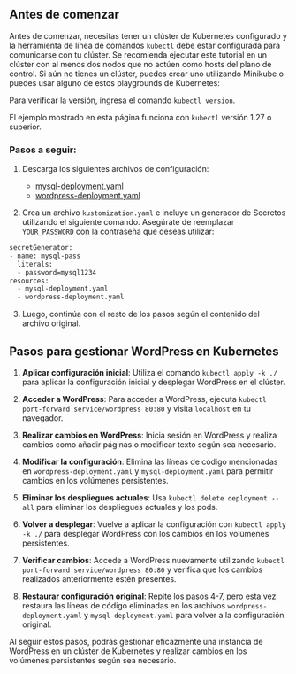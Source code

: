 ## Antes de comenzar

Antes de comenzar, necesitas tener un clúster de Kubernetes configurado y la herramienta de línea de comandos `kubectl` debe estar configurada para comunicarse con tu clúster. Se recomienda ejecutar este tutorial en un clúster con al menos dos nodos que no actúen como hosts del plano de control. Si aún no tienes un clúster, puedes crear uno utilizando Minikube o puedes usar alguno de estos playgrounds de Kubernetes:

Para verificar la versión, ingresa el comando `kubectl version`. 

El ejemplo mostrado en esta página funciona con `kubectl` versión 1.27 o superior.

### Pasos a seguir:

1. Descarga los siguientes archivos de configuración:
   - [mysql-deployment.yaml](link)
   - [wordpress-deployment.yaml](link)

2. Crea un archivo `kustomization.yaml` e incluye un generador de Secretos utilizando el siguiente comando. Asegúrate de reemplazar `YOUR_PASSWORD` con la contraseña que deseas utilizar:

```bash
secretGenerator:
- name: mysql-pass
  literals:
  - password=mysql1234
resources:
  - mysql-deployment.yaml
  - wordpress-deployment.yaml
```

3. Luego, continúa con el resto de los pasos según el contenido del archivo original.
## Pasos para gestionar WordPress en Kubernetes

1. **Aplicar configuración inicial**: Utiliza el comando `kubectl apply -k ./` para aplicar la configuración inicial y desplegar WordPress en el clúster.

2. **Acceder a WordPress**: Para acceder a WordPress, ejecuta `kubectl port-forward service/wordpress 80:80` y visita `localhost` en tu navegador.

3. **Realizar cambios en WordPress**: Inicia sesión en WordPress y realiza cambios como añadir páginas o modificar texto según sea necesario.

4. **Modificar la configuración**: Elimina las líneas de código mencionadas en `wordpress-deployment.yaml` y `mysql-deployment.yaml` para permitir cambios en los volúmenes persistentes.

5. **Eliminar los despliegues actuales**: Usa `kubectl delete deployment --all` para eliminar los despliegues actuales y los pods.

6. **Volver a desplegar**: Vuelve a aplicar la configuración con `kubectl apply -k ./` para desplegar WordPress con los cambios en los volúmenes persistentes.

7. **Verificar cambios**: Accede a WordPress nuevamente utilizando `kubectl port-forward service/wordpress 80:80` y verifica que los cambios realizados anteriormente estén presentes.

8. **Restaurar configuración original**: Repite los pasos 4-7, pero esta vez restaura las líneas de código eliminadas en los archivos `wordpress-deployment.yaml` y `mysql-deployment.yaml` para volver a la configuración original.

Al seguir estos pasos, podrás gestionar eficazmente una instancia de WordPress en un clúster de Kubernetes y realizar cambios en los volúmenes persistentes según sea necesario.
